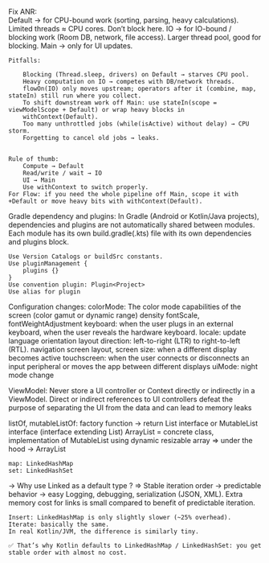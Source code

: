 Fix ANR:	
	Default → for CPU-bound work (sorting, parsing, heavy calculations). Limited threads ≈ CPU cores. Don’t block here.
 	IO → for IO-bound / blocking work (Room DB, network, file access). Larger thread pool, good for blocking.
 	Main → only for UI updates.

	Pitfalls:

 		Blocking (Thread.sleep, drivers) on Default → starves CPU pool.
 		Heavy computation on IO → competes with DB/network threads.
 		flowOn(IO) only moves upstream; operators after it (combine, map, stateIn) still run where you collect.
 		To shift downstream work off Main: use stateIn(scope = viewModelScope + Default) or wrap heavy blocks in 
		withContext(Default).
 		Too many unthrottled jobs (while(isActive) without delay) → CPU storm.
 		Forgetting to cancel old jobs → leaks.


	Rule of thumb:
 		Compute → Default
 		Read/write / wait → IO
 		UI → Main
 		Use withContext to switch properly.
 	For Flow: if you need the whole pipeline off Main, scope it with +Default or move heavy bits with withContext(Default).

Gradle dependency and plugins:
	In Gradle (Android or Kotlin/Java projects), dependencies and plugins are not automatically shared between modules. 
	Each module has its own build.gradle(.kts) file with its own dependencies and plugins block.

	Use Version Catalogs or buildSrc constants.
	Use pluginManagement {
		plugins {}
	}
	Use convention plugin: Plugin<Project>
	Use alias for plugin

Configuration changes:
	colorMode: The color mode capabilities of the screen (color gamut or dynamic range)
	density
	fontScale, fontWeightAdjustment
	keyboard: when the user plugs in an external keyboard, when the user reveals the hardware keyboard.
	locale: update language
	orientation
	layout direction: left-to-right (LTR) to right-to-left (RTL).
	navigation
	screen layout, screen size: when a different display becomes active 
	touchscreen: when the user connects or disconnects an input peripheral or moves the app between different displays
	uiMode: night mode change

ViewModel:
	Never store a UI controller or Context directly or indirectly in a ViewModel.
	Direct or indirect references to UI controllers defeat the purpose of separating the UI from the data and can lead to 
		memory leaks

listOf, mutableListOf:
	factory function -> return List interface or MutableList interface (interface extending List)
	ArrayList = concrete class, implementation of MutableList using dynamic resizable array	
=> under the hood -> ArrayList
	
	map: LinkedHashMap
	set: LinkedHashSet

-> Why use Linked<Type> as a default type ?
=> 	Stable iteration order -> predictable behavior -> easy Logging, debugging, serialization (JSON, XML).
	Extra memory cost for links is small compared to benefit of predictable iteration.
	
	Insert: LinkedHashMap is only slightly slower (~25% overhead).
	Iterate: basically the same.
	In real Kotlin/JVM, the difference is similarly tiny.

	✅ That’s why Kotlin defaults to LinkedHashMap / LinkedHashSet: you get stable order with almost no cost.